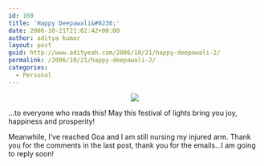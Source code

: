 ```yaml
---
id: 160
title: 'Happy Deepawali&#8230;'
date: 2006-10-21T21:02:42+00:00
author: aditya kumar
layout: post
guid: http://www.adityeah.com/2006/10/21/happy-deepawali-2/
permalink: /2006/10/21/happy-deepawali-2/
categories:
  - Personal
---
```

<div align="center">
  <img src="http://static.flickr.com/113/275334954_1ffe5a738d_m.jpg" />
</div>

&#8230;to everyone who reads this! May this festival of lights bring you joy, happiness and prosperity!  
  
Meanwhile, I&#8217;ve reached Goa and I am still nursing my injured arm. Thank you for the comments in the last post, thank you for the emails&#8230;I am going to reply soon!